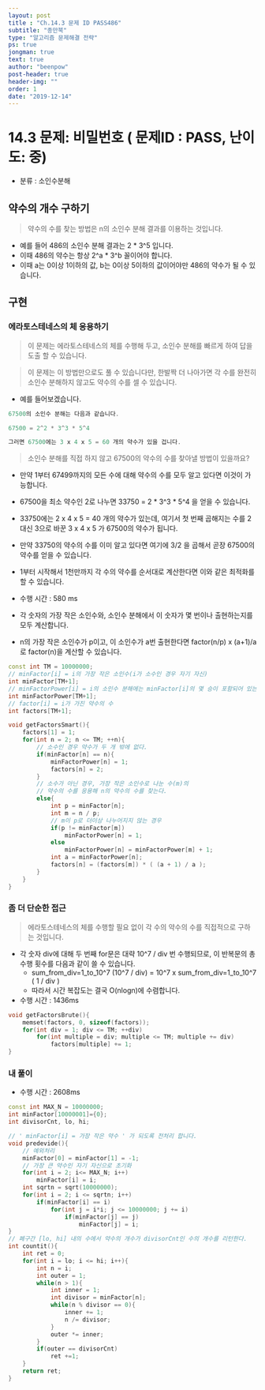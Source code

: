 ```yaml
---
layout: post
title : "Ch.14.3 문제 ID PASS486"
subtitle: "종만북"
type: "알고리즘 문제해결 전략"
ps: true
jongman: true
text: true
author: "beenpow"
post-header: true
header-img: ""
order: 1
date: "2019-12-14"
---
```


# 14.3 문제: 비밀번호 ( 문제ID : PASS, 난이도: 중)
[algo]: <https://algospot.com/judge/problem/read/PASS486>

- 분류 : 소인수분해

## 약수의 개수 구하기

> 약수의 수를 찾는 방법은 n의 소인수 분해 결과를 이용하는 것입니다.
- 예를 들어 486의 소인수 분해 결과는 2 * 3^5 입니다.
- 이때 486의 약수는 항상 2^a * 3^b 꼴이어야 합니다.
- 이때 a는 0이상 1이하의 값, b는 0이상 5이하의 값이어야만 486의 약수가 될 수 있습니다.

## 구현

### 에라토스테네스의 체 응용하기

> 이 문제는 에라토스테네스의 체를 수행해 두고, 소인수 분해를 빠르게 하여 답을 도출 할 수 있습니다.

> 이 문제는 이 방법만으로도 풀 수 있습니다만, 한발짝 더 나아가면 각 수를 완전히 소인수 분해하지
> 않고도 약수의 수를 셀 수 있습니다.

- 예를 들어보겠습니다.

```cpp
67500의 소인수 분해는 다음과 같습니다.

67500 = 2^2 * 3^3 * 5^4

그러면 67500에는 3 x 4 x 5 = 60 개의 약수가 있을 겁니다.
```

> 소인수 분해를 직접 하지 않고 67500의 약수의 수를 찾아낼 방법이 있을까요?

- 만약 1부터 67499까지의 모든 수에 대해 약수의 수를 모두 알고 있다면 이것이 가능합니다.
- 67500을 최소 약수인 2로 나누면 33750 = 2 * 3^3 * 5^4 을 얻을 수 있습니다.
- 33750에는 2 x 4 x 5 = 40 개의 약수가 있는데, 여기서 첫 번째 곱해지는 수를 2 대신 3으로 바꾼 3 x 4
  x 5 가 67500의 약수가 됩니다.
- 만약 33750의 약수의 수를 이미 알고 있다면 여기에 3/2 을 곱해서 곧장 67500의 약수를 얻을 수
  있습니다.
- 1부터 시작해서 1천만까지 각 수의 약수를 순서대로 계산한다면 이와 같은 최적화를 할 수 있습니다.

- 수행 시간 : 580 ms
- 각 숫자의 가장 작은 소인수와, 소인수 분해에서 이 숫자가 몇 번이나 출현하는지를 모두 계산합니다.
- n의 가장 작은 소인수가 p이고, 이 소인수가 a번 출현한다면 factor(n/p) x (a+1)/a 로 factor(n)을
  계산할 수 있습니다.

```cpp
const int TM = 10000000;
// minFactor[i] = i의 가장 작은 소인수(i가 소수인 경우 자기 자신)
int minFactor[TM+1];
// minFactorPower[i] = i의 소인수 분해에는 minFactor[i]의 몇 승이 포함되어 있는가?
int minFactorPower[TM+1];
// factor[i] = i가 가진 약수의 수
int factors[TM+1];

void getFactorsSmart(){
    factors[1] = 1;
    for(int n = 2; n <= TM; ++n){
        // 소수인 경우 약수가 두 개 밖에 없다.
        if(minFactor[n] == n){
            minFactorPower[n] = 1;
            factors[n] = 2;
        }
        // 소수가 아닌 경우, 가장 작은 소인수로 나눈 수(m)의
        // 약수의 수를 응용해 n의 약수의 수를 찾는다.
        else{
            int p = minFactor[n];
            int m = n / p;
            // m이 p로 더이상 나누어지지 않는 경우
            if(p != minFactor[m])
                minFactorPower[n] = 1;
            else
                minFactorPower[n] = minFactorPower[m] + 1;
            int a = minFactorPower[n];
            factors[n] = (factors[m]) * ( (a + 1) / a );
        }
    }
}

```


### 좀 더 단순한 접근

> 에라토스테네스의 체를 수행할 필요 없이 각 수의 약수의 수를 직접적으로 구하는 것입니다.
- 각 숫자 div에 대해 두 번째 for문은 대략 10^7 / div 번 수행되므로, 이 반복문의 총 수행 횟수를
  다음과 같이 쓸 수 있습니다.
  - sum_from_div=1_to_10^7 (10^7 / div) = 10^7 x sum_from_div=1_to_10^7 ( 1 / div )
  - 따라서 시간 복잡도는 결국 O(nlogn)에 수렴합니다.
- 수행 시간 : 1436ms

```cpp
void getFactorsBrute(){
    memset(factors, 0, sizeof(factors));
    for(int div = 1; div <= TM; ++div)
        for(int multiple = div; multiple <= TM; multiple += div)
            factors[multiple] += 1;
}
```

### 내 풀이

- 수행 시간 : 2608ms

```cpp
const int MAX_N = 10000000;
int minFactor[10000001]={0};
int divisorCnt, lo, hi;

// ' minFactor[i] = 가장 작은 약수 ' 가 되도록 전처리 합니다.
void predevide(){
    // 예외처리
    minFactor[0] = minFactor[1] = -1;
    // 가장 큰 약수인 자기 자신으로 초기화
    for(int i = 2; i<= MAX_N; i++)
        minFactor[i] = i;
    int sqrtn = sqrt(10000000);
    for(int i = 2; i <= sqrtn; i++)
        if(minFactor[i] == i)
            for(int j = i*i; j <= 10000000; j += i)
                if(minFactor[j] == j)
                    minFactor[j] = i;
}
// 폐구간 [lo, hi] 내의 수에서 약수의 개수가 divisorCnt인 수의 개수를 리턴한다.
int countit(){
    int ret = 0;
    for(int i = lo; i <= hi; i++){
        int n = i;
        int outer = 1;
        while(n > 1){
            int inner = 1;
            int divisor = minFactor[n];
            while(n % divisor == 0){
                inner += 1;
                n /= divisor;
            }
            outer *= inner;
        }
        if(outer == divisorCnt)
            ret +=1;
    }
    return ret;
}
```
